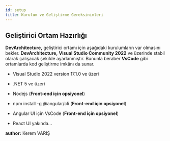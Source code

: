 ```yaml
---
id: setup
title: Kurulum ve Geliştirme Gereksinimleri
---
```


## Geliştirici Ortam Hazırlığı

**DevArchitecture,** geliştirici ortamı için aşağıdaki kurulumların var
olmasını bekler. **DevArchitecture,** **Visual Studio Community 2022**
ve üzerinde stabil olarak çalışacak şekilde ayarlanmıştır. Bununla beraber
**VsCode** gibi ortamlarda kod geliştirme imkânı da sunar.

-   Visual Studio 2022 version 17.1.0 ve üzeri

-   .NET 5 ve üzeri

-   Nodejs (**Front-end için opsiyonel**)

-   npm install -g @angular/cli (**Front-end için opsiyonel**)

-   Angular UI için VsCode (**Front-end için opsiyonel**)

-   React UI yakında...


**author:** Kerem VARIŞ